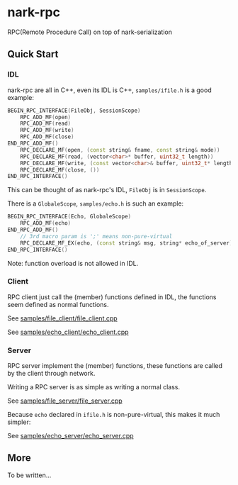 nark-rpc
========

RPC(Remote Procedure Call) on top of nark-serialization

## Quick Start
### IDL
nark-rpc are all in C++, even its IDL is C++, `samples/ifile.h` is a good example:

```c++
BEGIN_RPC_INTERFACE(FileObj, SessionScope)
    RPC_ADD_MF(open)
    RPC_ADD_MF(read)
    RPC_ADD_MF(write)
    RPC_ADD_MF(close)
END_RPC_ADD_MF()
    RPC_DECLARE_MF(open, (const string& fname, const string& mode))
    RPC_DECLARE_MF(read, (vector<char>* buffer, uint32_t length))
    RPC_DECLARE_MF(write, (const vector<char>& buffer, uint32_t* length))
    RPC_DECLARE_MF(close, ())
END_RPC_INTERFACE()
```

This can be thought of as nark-rpc's IDL, `FileObj` is in `SessionScope`.

There is a `GlobaleScope`, `samples/echo.h` is such an example:
```c++
BEGIN_RPC_INTERFACE(Echo, GlobaleScope)
    RPC_ADD_MF(echo)
END_RPC_ADD_MF()
    // 3rd macro param is ';' means non-pure-virtual
    RPC_DECLARE_MF_EX(echo, (const string& msg, string* echo_of_server), ;)
END_RPC_INTERFACE()
```

Note: function overload is not allowed in IDL.

### Client

RPC client just call the (member) functions defined in IDL, the functions seem defined as normal functions.

See [samples/file\_client/file\_client.cpp](blob/master/samples/file_client/file_client.cpp)

See [samples/echo\_client/echo\_client.cpp](blob/master/samples/echo_client/echo_client.cpp)

### Server

RPC server implement the (member) functions, these functions are called by the client through network.

Writing a RPC server is as simple as writing a normal class.

See [samples/file\_server/file\_server.cpp](blob/master/samples/file_server/file_server.cpp)

Because `echo` declared in `ifile.h` is non-pure-virtual, this makes it much simpler:

See [samples/echo\_server/echo\_server.cpp](blob/master/samples/echo_server/echo_server.cpp)

## More

To be written...
